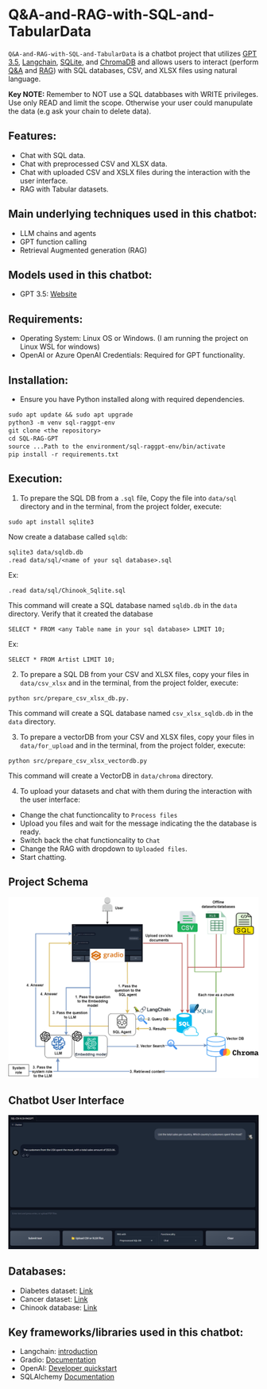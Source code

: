 # Q&A-and-RAG-with-SQL-and-TabularData

`Q&A-and-RAG-with-SQL-and-TabularData` is a chatbot project that utilizes <u>GPT 3.5</u>, <u>Langchain</u>, <u>SQLite</u>, and <u>ChromaDB</u> and allows users to interact (perform <u>Q&A</u> and <u>RAG</u>) with SQL databases, CSV, and XLSX files using natural language.

**Key NOTE:** Remember to NOT use a SQL databbases with WRITE privileges. Use only READ and limit the scope. Otherwise your user could manupulate the data (e.g ask your chain to delete data).

## Features:
- Chat with SQL data.
- Chat with preprocessed CSV and XLSX data.
- Chat with uploaded CSV and XSLX files during the interaction with the user interface.
- RAG with Tabular datasets.

## Main underlying techniques used in this chatbot:
- LLM chains and agents
- GPT function calling
- Retrieval Augmented generation (RAG)

## Models used in this chatbot:
- GPT 3.5: [Website](https://platform.openai.com/docs/models)

## Requirements:
- Operating System: Linux OS or Windows. (I am running the project on Linux WSL for windows)
- OpenAI or Azure OpenAI Credentials: Required for GPT functionality.

## Installation:
- Ensure you have Python installed along with required dependencies.
```
sudo apt update && sudo apt upgrade
python3 -m venv sql-raggpt-env
git clone <the repository>
cd SQL-RAG-GPT
source ...Path to the environment/sql-raggpt-env/bin/activate
pip install -r requirements.txt
```
## Execution:

1. To prepare the SQL DB from a `.sql` file, Copy the file into `data/sql` directory and in the terminal, from the project folder, execute:
```
sudo apt install sqlite3
```

Now create a database called `sqldb`:
```
sqlite3 data/sqldb.db
.read data/sql/<name of your sql database>.sql
```
Ex:
```
.read data/sql/Chinook_Sqlite.sql
```

This command will create a SQL database named `sqldb.db` in the `data` directory. Verify that it created the database
```
SELECT * FROM <any Table name in your sql database> LIMIT 10;
```
Ex:
```
SELECT * FROM Artist LIMIT 10;
```

2. To prepare a SQL DB from your CSV and XLSX files, copy your files in `data/csv_xlsx` and in the terminal, from the project folder, execute:
```
python src/prepare_csv_xlsx_db.py.
```

This command will create a SQL database named `csv_xlsx_sqldb.db` in the `data` directory.

3. To prepare a vectorDB from your CSV and XLSX files, copy your files in `data/for_upload` and in the terminal, from the project folder, execute:
```
python src/prepare_csv_xlsx_vectordb.py
```
This command will create a VectorDB in `data/chroma` directory.


4. To upload your datasets and chat with them during the interaction with the user interface:
- Change the chat functioncality to `Process files`
- Upload you files and wait for the message indicating the the database is ready.
- Switch back the chat functioncality to `Chat`
- Change the RAG with dropdown to `Uploaded files`.
- Start chatting.



## Project Schema
<div align="center">
  <img src="images/project_schema.png" alt="Schema">
</div>

## Chatbot User Interface
<div align="center">
  <img src="images/UI.png" alt="ChatBot UI">
</div>

## Databases:
- Diabetes dataset: [Link](https://www.kaggle.com/datasets/akshaydattatraykhare/diabetes-dataset?resource=download&select=diabetes.csv)
- Cancer dataset: [Link](https://www.kaggle.com/datasets/rohansahana/breast-cancer-dataset-for-beginners?select=train.csv)
- Chinook database: [Link](https://database.guide/2-sample-databases-sqlite/)

## Key frameworks/libraries used in this chatbot:
- Langchain: [introduction](https://python.langchain.com/docs/get_started/introduction)
- Gradio: [Documentation](https://www.gradio.app/docs/interface)
- OpenAI: [Developer quickstart](https://platform.openai.com/docs/quickstart?context=python)
- SQLAlchemy [Documentation](https://www.sqlalchemy.org/)
